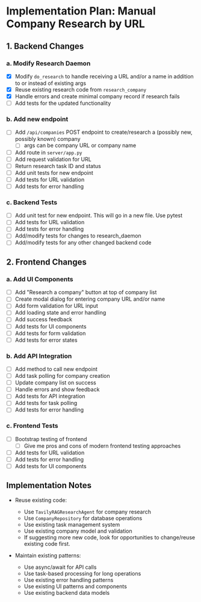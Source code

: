 # Implementation Plan: Manual Company Research by URL

## 1. Backend Changes

### a. Modify Research Daemon
- [x] Modify `do_research` to handle receiving a URL and/or a name in addition to or instead of existing args
- [x] Reuse existing research code from `research_company`
- [x] Handle errors and create minimal company record if research fails
- [ ] Add tests for the updated functionality

### b. Add new endpoint
- [ ] Add `/api/companies` POST endpoint to create/research a (possibly new, possibly known) company
  - [ ] args can be company URL or company name
- [ ] Add route in `server/app.py`
- [ ] Add request validation for URL
- [ ] Return research task ID and status
- [ ] Add unit tests for new endpoint
- [ ] Add tests for URL validation
- [ ] Add tests for error handling

### c. Backend Tests
- [ ] Add unit test for new endpoint. This will go in a new file. Use pytest
- [ ] Add tests for URL validation
- [ ] Add tests for error handling
- [ ] Add/modify tests for changes to research_daemon
- [ ] Add/modify tests for any other changed backend code

## 2. Frontend Changes

### a. Add UI Components
- [ ] Add "Research a company" button at top of company list
- [ ] Create modal dialog for entering company URL and/or name
- [ ] Add form validation for URL input
- [ ] Add loading state and error handling
- [ ] Add success feedback
- [ ] Add tests for UI components
- [ ] Add tests for form validation
- [ ] Add tests for error states

### b. Add API Integration
- [ ] Add method to call new endpoint
- [ ] Add task polling for company creation
- [ ] Update company list on success
- [ ] Handle errors and show feedback
- [ ] Add tests for API integration
- [ ] Add tests for task polling
- [ ] Add tests for error handling

### c. Frontend Tests
- [ ] Bootstrap testing of frontend
  - [ ] Give me pros and cons of modern frontend testing approaches
- [ ] Add tests for URL validation
- [ ] Add tests for error handling
- [ ] Add tests for UI components

## Implementation Notes

- Reuse existing code:
  - Use `TavilyRAGResearchAgent` for company research
  - Use `CompanyRepository` for database operations
  - Use existing task management system
  - Use existing company model and validation
  - If suggesting more new code, look for opportunities to change/reuse existing code first.

- Maintain existing patterns:
  - Use async/await for API calls
  - Use task-based processing for long operations
  - Use existing error handling patterns
  - Use existing UI patterns and components
  - Use existing backend data models